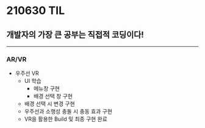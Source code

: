 # 210630 TIL
## 개발자의 가장 큰 공부는 직접적 코딩이다!
-------------------
### AR/VR
  * 우주선 VR
      * UI 학습
          * 메뉴창 구현
          * 배경 선택 창 구현
      * 배경 선택 시 변경 구현
      * 우주선과 소행성 충돌 시 충동 효과 구현
      * VR을 활용한 Build 및 최종 구현 완료
